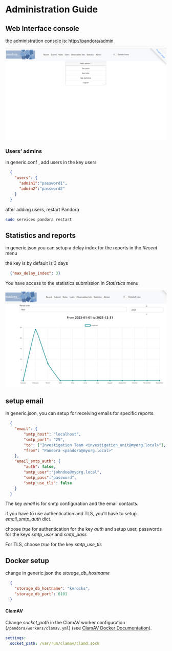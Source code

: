 # Administration Guide

## Web Interface console

the administration console is: [http://pandora/admin](http://pandora/admin)

![2233d150aba37edbe3082de5287dfc66.png](./_resources/2233d150aba37edbe3082de5287dfc66.png)

### Users’ admins

in generic.conf , add users in the key users

```json
  {
    "users": {
      "admin1":"password1", 
      "admin2":"password2"
    }
  }
```

after adding users, restart Pandora

```bash
sudo services pandora restart
```

## Statistics and reports

in generic.json you can setup a delay index for the reports in the *Recent* menu

the key is by default is 3 days

```json
  {"max_delay_index": 3}
```

You have access to the statistics submission in *Statistics* menu.

![ea0b52317f74f7ebc1df35cd36c940fe.png](./_resources/ea0b52317f74f7ebc1df35cd36c940fe.png)

## setup email

In generic.json, you can setup for receiving emails for specific reports.

```json
  {
    "email": {
        "smtp_host": "localhost",
        "smtp_port": "25",
        "to": ["Investigation Team <investigation_unit@myorg.local>"],
        "from": "Pandora <pandora@myorg.local>"
    },
    "email_smtp_auth": {
        "auth": false,
        "smtp_user":"johndoe@myorg.local",
        "smtp_pass":"password",
        "smtp_use_tls": false
    }
  }
```

The key *email* is for smtp configuration and the email contacts.

if you have to use authentication and TLS, you'll have to setup *email_smtp_auth* dict.

choose *true* for authentication for the key *auth*
and setup user, passwords for the keys *smtp_user* and *smtp_pass*

For TLS, choose *true*  for the key *smtp_use_tls*

## Docker setup

change in generic.json the *storage_db_hostname*

```json
  {
    "storage_db_hostname": "kvrocks",
    "storage_db_port": 6101
  }
```

#### ClamAV

Change *socket_path* in the ClamAV worker configuration (`/pandora/workers/clamav.yml`) (see [ClamAV Docker Documentation](https://docs.clamav.net/manual/Installing/Docker.html#unix-sockets)).

```yaml
settings:
  socket_path: /var/run/clamav/clamd.sock
```
